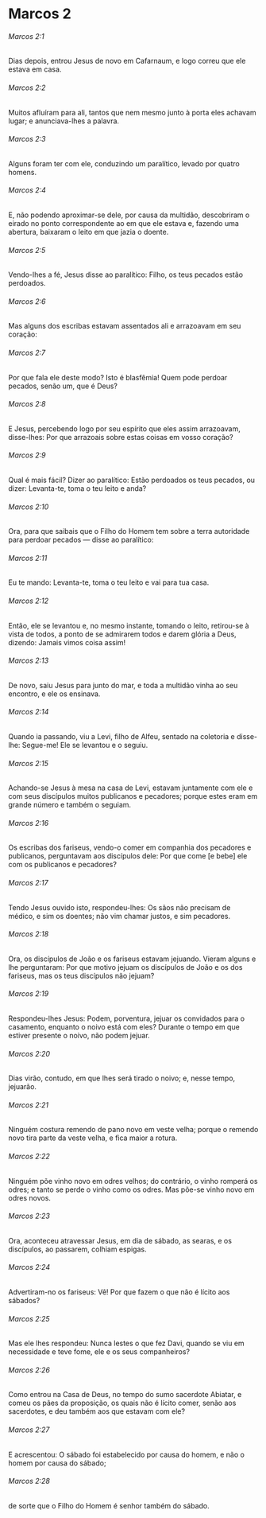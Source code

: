 # Marcos 2

###### Marcos 2:1

Dias depois, entrou Jesus de novo em Cafarnaum, e logo correu que ele estava em casa.

###### Marcos 2:2

Muitos afluíram para ali, tantos que nem mesmo junto à porta eles achavam lugar; e anunciava-lhes a palavra.

###### Marcos 2:3

Alguns foram ter com ele, conduzindo um paralítico, levado por quatro homens.

###### Marcos 2:4

E, não podendo aproximar-se dele, por causa da multidão, descobriram o eirado no ponto correspondente ao em que ele estava e, fazendo uma abertura, baixaram o leito em que jazia o doente.

###### Marcos 2:5

Vendo-lhes a fé, Jesus disse ao paralítico: Filho, os teus pecados estão perdoados.

###### Marcos 2:6

Mas alguns dos escribas estavam assentados ali e arrazoavam em seu coração:

###### Marcos 2:7

Por que fala ele deste modo? Isto é blasfêmia! Quem pode perdoar pecados, senão um, que é Deus?

###### Marcos 2:8

E Jesus, percebendo logo por seu espírito que eles assim arrazoavam, disse-lhes: Por que arrazoais sobre estas coisas em vosso coração?

###### Marcos 2:9

Qual é mais fácil? Dizer ao paralítico: Estão perdoados os teus pecados, ou dizer: Levanta-te, toma o teu leito e anda?

###### Marcos 2:10

Ora, para que saibais que o Filho do Homem tem sobre a terra autoridade para perdoar pecados — disse ao paralítico:

###### Marcos 2:11

Eu te mando: Levanta-te, toma o teu leito e vai para tua casa.

###### Marcos 2:12

Então, ele se levantou e, no mesmo instante, tomando o leito, retirou-se à vista de todos, a ponto de se admirarem todos e darem glória a Deus, dizendo: Jamais vimos coisa assim!

###### Marcos 2:13

De novo, saiu Jesus para junto do mar, e toda a multidão vinha ao seu encontro, e ele os ensinava.

###### Marcos 2:14

Quando ia passando, viu a Levi, filho de Alfeu, sentado na coletoria e disse-lhe: Segue-me! Ele se levantou e o seguiu.

###### Marcos 2:15

Achando-se Jesus à mesa na casa de Levi, estavam juntamente com ele e com seus discípulos muitos publicanos e pecadores; porque estes eram em grande número e também o seguiam.

###### Marcos 2:16

Os escribas dos fariseus, vendo-o comer em companhia dos pecadores e publicanos, perguntavam aos discípulos dele: Por que come [e bebe] ele com os publicanos e pecadores?

###### Marcos 2:17

Tendo Jesus ouvido isto, respondeu-lhes: Os sãos não precisam de médico, e sim os doentes; não vim chamar justos, e sim pecadores.

###### Marcos 2:18

Ora, os discípulos de João e os fariseus estavam jejuando. Vieram alguns e lhe perguntaram: Por que motivo jejuam os discípulos de João e os dos fariseus, mas os teus discípulos não jejuam?

###### Marcos 2:19

Respondeu-lhes Jesus: Podem, porventura, jejuar os convidados para o casamento, enquanto o noivo está com eles? Durante o tempo em que estiver presente o noivo, não podem jejuar.

###### Marcos 2:20

Dias virão, contudo, em que lhes será tirado o noivo; e, nesse tempo, jejuarão.

###### Marcos 2:21

Ninguém costura remendo de pano novo em veste velha; porque o remendo novo tira parte da veste velha, e fica maior a rotura.

###### Marcos 2:22

Ninguém põe vinho novo em odres velhos; do contrário, o vinho romperá os odres; e tanto se perde o vinho como os odres. Mas põe-se vinho novo em odres novos.

###### Marcos 2:23

Ora, aconteceu atravessar Jesus, em dia de sábado, as searas, e os discípulos, ao passarem, colhiam espigas.

###### Marcos 2:24

Advertiram-no os fariseus: Vê! Por que fazem o que não é lícito aos sábados?

###### Marcos 2:25

Mas ele lhes respondeu: Nunca lestes o que fez Davi, quando se viu em necessidade e teve fome, ele e os seus companheiros?

###### Marcos 2:26

Como entrou na Casa de Deus, no tempo do sumo sacerdote Abiatar, e comeu os pães da proposição, os quais não é lícito comer, senão aos sacerdotes, e deu também aos que estavam com ele?

###### Marcos 2:27

E acrescentou: O sábado foi estabelecido por causa do homem, e não o homem por causa do sábado;

###### Marcos 2:28

de sorte que o Filho do Homem é senhor também do sábado.

